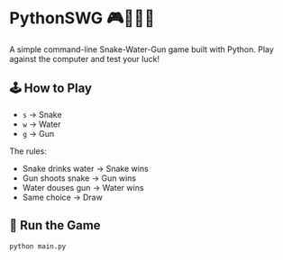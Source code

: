 # PythonSWG 🎮🐍💧🔫

A simple command-line Snake-Water-Gun game built with Python. Play against the computer and test your luck!

## 🕹️ How to Play
- `s` → Snake
- `w` → Water
- `g` → Gun

The rules:
- Snake drinks water → Snake wins
- Gun shoots snake → Gun wins
- Water douses gun → Water wins
- Same choice → Draw

## 🚀 Run the Game

```bash
python main.py
